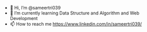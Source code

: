 - 👋 Hi, I’m @sameertri039
- 🌱 I’m currently learning Data Structure and Algorithm and Web Development
- 📫 How to reach me https://www.linkedin.com/in/sameertri039/

<!---
sameertri039/sameertri039 is a ✨ special ✨ repository because its `README.md` (this file) appears on your GitHub profile.
You can click the Preview link to take a look at your changes.
--->

